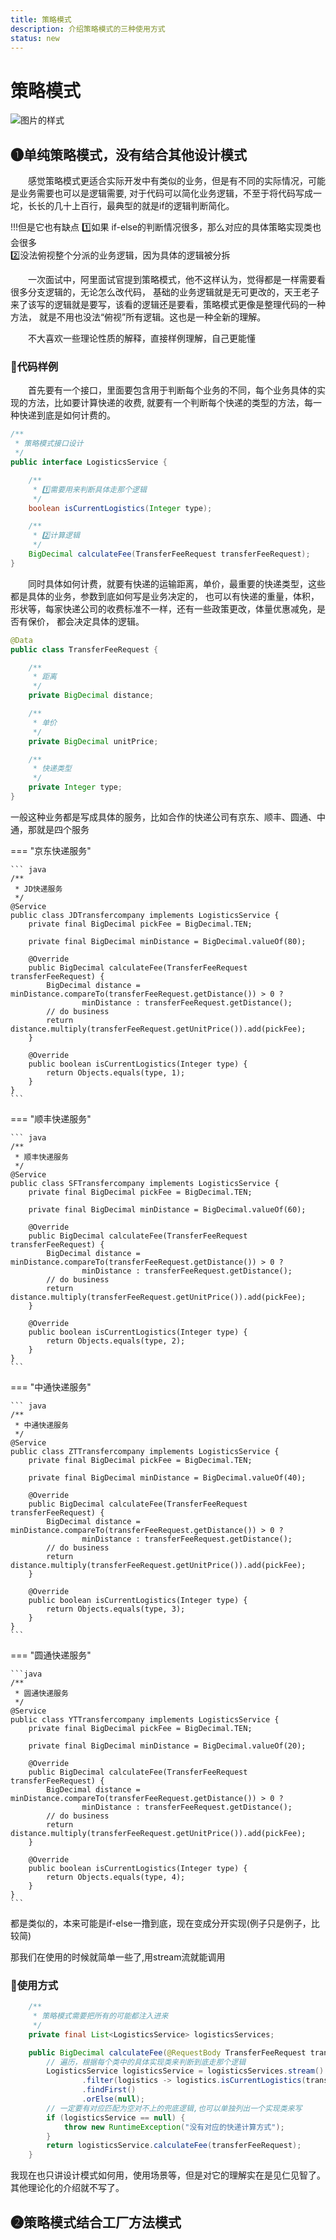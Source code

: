 ```yaml
---
title: 策略模式
description: 介绍策略模式的三种使用方式
status: new
---
```


# 策略模式

![图片的样式](..\img\strategy-2x.png)

## ❶单纯策略模式，没有结合其他设计模式
<P style="text-indent:2em;">
感觉策略模式更适合实际开发中有类似的业务，但是有不同的实际情况，可能是业务需要也可以是逻辑需要,
对于代码可以简化业务逻辑，不至于将代码写成一坨，长长的几十上百行，最典型的就是if的逻辑判断简化。
</p>

!!!但是它也有缺点
    1️⃣如果 if-else的判断情况很多，那么对应的具体策略实现类也会很多</br>
    2️⃣没法俯视整个分派的业务逻辑，因为具体的逻辑被分拆</br>

<P style="text-indent:2em;">
一次面试中，阿里面试官提到策略模式，他不这样认为，觉得都是一样需要看很多分支逻辑的，无论怎么改代码，
基础的业务逻辑就是无可更改的，天王老子来了该写的逻辑就是要写，该看的逻辑还是要看，策略模式更像是整理代码的一种方法，
就是不用也没法“俯视”所有逻辑。这也是一种全新的理解。</br>
</p>

<P style="text-indent:2em;">
不大喜欢一些理论性质的解释，直接样例理解，自己更能懂</br>
</p>

### 🏀代码样例
<P style="text-indent:2em;">
首先要有一个接口，里面要包含用于判断每个业务的不同，每个业务具体的实现的方法，比如要计算快递的收费,
就要有一个判断每个快递的类型的方法，每一种快递到底是如何计费的。</br>
</p>

```java
/**
 * 策略模式接口设计
 */
public interface LogisticsService {

    /**
     * 1️⃣需要用来判断具体走那个逻辑
     */
    boolean isCurrentLogistics(Integer type);

    /**
     * 2️⃣计算逻辑
     */
    BigDecimal calculateFee(TransferFeeRequest transferFeeRequest);
}
```

<P style="text-indent:2em;">
同时具体如何计费，就要有快递的运输距离，单价，最重要的快递类型，这些都是具体的业务，参数到底如何写是业务决定的，
也可以有快递的重量，体积，形状等，每家快递公司的收费标准不一样，还有一些政策更改，体量优惠减免，是否有保价，
都会决定具体的逻辑。
</p>

```java
@Data
public class TransferFeeRequest {

    /**
     * 距离
     */
    private BigDecimal distance;

    /**
     * 单价
     */
    private BigDecimal unitPrice;

    /**
     * 快递类型
     */
    private Integer type;
}
```

一般这种业务都是写成具体的服务，比如合作的快递公司有京东、顺丰、圆通、中通，那就是四个服务

=== "京东快递服务"

    ``` java
    /**
     * JD快递服务
     */
    @Service
    public class JDTransfercompany implements LogisticsService {
        private final BigDecimal pickFee = BigDecimal.TEN;

        private final BigDecimal minDistance = BigDecimal.valueOf(80);

        @Override
        public BigDecimal calculateFee(TransferFeeRequest transferFeeRequest) {
            BigDecimal distance = minDistance.compareTo(transferFeeRequest.getDistance()) > 0 ?
                    minDistance : transferFeeRequest.getDistance();
            // do business
            return distance.multiply(transferFeeRequest.getUnitPrice()).add(pickFee);
        }

        @Override
        public boolean isCurrentLogistics(Integer type) {
            return Objects.equals(type, 1);
        }
    }
    ```

=== "顺丰快递服务"

    ``` java
    /**
     * 顺丰快递服务
     */
    @Service
    public class SFTransfercompany implements LogisticsService {
        private final BigDecimal pickFee = BigDecimal.TEN;

        private final BigDecimal minDistance = BigDecimal.valueOf(60);

        @Override
        public BigDecimal calculateFee(TransferFeeRequest transferFeeRequest) {
            BigDecimal distance = minDistance.compareTo(transferFeeRequest.getDistance()) > 0 ?
                    minDistance : transferFeeRequest.getDistance();
            // do business
            return distance.multiply(transferFeeRequest.getUnitPrice()).add(pickFee);
        }

        @Override
        public boolean isCurrentLogistics(Integer type) {
            return Objects.equals(type, 2);
        }
    }
    ```

=== "中通快递服务"

    ``` java
    /**
     * 中通快递服务
     */
    @Service
    public class ZTTransfercompany implements LogisticsService {
        private final BigDecimal pickFee = BigDecimal.TEN;

        private final BigDecimal minDistance = BigDecimal.valueOf(40);

        @Override
        public BigDecimal calculateFee(TransferFeeRequest transferFeeRequest) {
            BigDecimal distance = minDistance.compareTo(transferFeeRequest.getDistance()) > 0 ? 
                    minDistance : transferFeeRequest.getDistance();
            // do business
            return distance.multiply(transferFeeRequest.getUnitPrice()).add(pickFee);
        }

        @Override
        public boolean isCurrentLogistics(Integer type) {
            return Objects.equals(type, 3);
        }
    }
    ```

=== "圆通快递服务"

    ```java
    /**
     * 圆通快递服务
     */
    @Service
    public class YTTransfercompany implements LogisticsService {
        private final BigDecimal pickFee = BigDecimal.TEN;

        private final BigDecimal minDistance = BigDecimal.valueOf(20);

        @Override
        public BigDecimal calculateFee(TransferFeeRequest transferFeeRequest) {
            BigDecimal distance = minDistance.compareTo(transferFeeRequest.getDistance()) > 0 ?
                    minDistance : transferFeeRequest.getDistance();
            // do business
            return distance.multiply(transferFeeRequest.getUnitPrice()).add(pickFee);
        }

        @Override
        public boolean isCurrentLogistics(Integer type) {
            return Objects.equals(type, 4);
        }
    }
    ```

都是类似的，本来可能是if-else一撸到底，现在变成分开实现(例子只是例子，比较简)</br>

那我们在使用的时候就简单一些了,用stream流就能调用</br>

### 🐔使用方式

```java hl_lines="8 9 10 11"
    /**
     * 策略模式需要把所有的可能都注入进来
     */
    private final List<LogisticsService> logisticsServices;

    public BigDecimal calculateFee(@RequestBody TransferFeeRequest transferFeeRequest) {
        // 遍历，根据每个类中的具体实现类来判断到底走那个逻辑
        LogisticsService logisticsService = logisticsServices.stream()
                .filter(logistics -> logistics.isCurrentLogistics(transferFeeRequest.getType()))
                .findFirst()
                .orElse(null);
        // 一定要有对应匹配为空对不上的兜底逻辑,也可以单独列出一个实现类来写
        if (logisticsService == null) {
            throw new RuntimeException("没有对应的快递计算方式");
        }
        return logisticsService.calculateFee(transferFeeRequest);
    }
```

我现在也只讲设计模式如何用，使用场景等，但是对它的理解实在是见仁见智了。其他理论化的介绍就不写了。

## ❷策略模式结合工厂方法模式